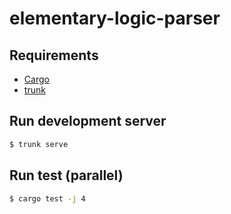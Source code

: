 # elementary-logic-parser

## Requirements

- [Cargo](https://doc.rust-lang.org/cargo/getting-started/installation.html)
- [trunk](https://yew.rs/docs/getting-started/project-setup/using-trunk)

## Run development server

```zsh
$ trunk serve
```

## Run test (parallel)

```zsh
$ cargo test -j 4
```

